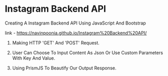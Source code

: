 # Instagram Backend API
Creating A Instagram Backend API Using JavaScript And Bootstrap

link - https://navinpoonia.github.io/Instagram%20Backend%20API/

1. Making HTTP 'GET' And 'POST' Request.

2. User Can Choose To Input Content As Json Or Use Custom Parameters With Key And Value.

3. Using PrismJS To Beautify Our Output Response.
